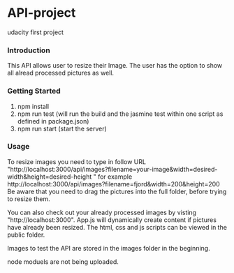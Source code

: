 # API-project
udacity first project

### Introduction
This API allows user to resize their Image. The user has the option to show all alread processed pictures as well.

### Getting Started            
1. npm install
2. npm run test (will run the build and the jasmine test within one script as defined in package.json)
3. npm run start (start the server)

### Usage
To resize images you need to type in follow URL "http://localhost:3000/api/images?filename=your-image&width=desired-width&height=desired-height
" for example http://localhost:3000/api/images?filename=fjord&width=200&height=200
Be aware that you need to drag the pictures into the full folder, before trying to resize them.

You can also check out your already processed images by visting "http://localhost:3000". App.js will dynamically create content if pictures have already been resized.
The html, css and js scripts can be viewed in the public folder.

Images to test the API are stored in the images folder in the beginning.

node moduels are not being uploaded.

